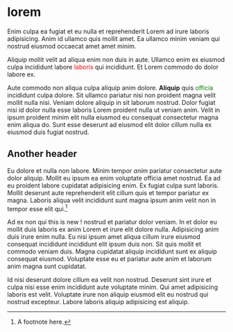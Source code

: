 # lorem

Enim culpa ea fugiat et eu nulla et reprehenderit Lorem ad irure laboris
adipisicing. Anim id ullamco quis mollit amet. Ea ullamco minim veniam qui
nostrud eiusmod occaecat amet amet minim.

Aliquip mollit velit ad aliqua enim non duis in aute. Ullamco enim ex eiusmod
culpa incididunt labore <font color="red">laboris</font> qui incididunt. Et Lorem commodo do dolor
labore ex.

Aute commodo non aliqua culpa aliquip anim dolore. **Aliquip** quis <font color="green">officia</font>
incididunt culpa dolore. Sit ullamco pariatur nisi non proident magna velit
mollit nulla nisi. Veniam dolore aliquip in sit laborum nostrud. Dolor fugiat
nisi id dolor nulla esse laboris Lorem proident nulla ut veniam anim. Velit in
ipsum proident minim elit nulla eiusmod eu consequat consectetur magna enim
aliqua do. Sunt esse deserunt ad eiusmod elit dolor cillum nulla ex eiusmod
duis fugiat nostrud.

## Another header

Eu dolore et nulla non labore. Minim tempor _anim_ pariatur consectetur aute
dolor aliquip. Mollit eu ipsum ea enim voluptate officia amet nostrud. Ea ad eu
proident labore cupidatat adipisicing enim. Ex fugiat culpa sunt laboris.
Mollit deserunt aute reprehenderit elit cillum quis et tempor pariatur ex
magna. Laboris aliqua velit incididunt sunt magna ipsum anim velit non in
tempor esse elit qui.[^1]

Ad ex non qui this is new ! nostrud et pariatur dolor veniam. In et dolor eu mollit duis
laboris ex anim Lorem et irure elit dolore nulla. Adipisicing anim duis irure
enim nulla. Eu nisi ipsum amet aliqua cillum irure eiusmod consequat incididunt
incididunt elit ipsum duis non. Sit quis mollit et commodo veniam duis. Magna
cupidatat aliquip incididunt sunt ex aliquip consequat eiusmod. Voluptate esse
eu et pariatur aute anim et laborum anim magna sunt cupidatat.

[^1]: A footnote here.

Id nisi deserunt dolore cillum ea velit non nostrud. Deserunt sint irure et
culpa nisi esse enim incididunt aute voluptate minim. Qui amet adipisicing
laboris est velit. Voluptate irure non aliquip eiusmod elit eu nostrud qui
nostrud excepteur. Labore laboris aliquip adipisicing est aliquip.

